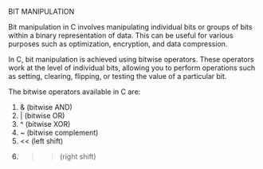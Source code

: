 BIT MANIPULATION

Bit manipulation in C involves manipulating individual bits or groups
of bits within a binary representation of data. This can be useful for
various purposes such as optimization, encryption, and data compression.

In C, bit manipulation is achieved using bitwise operators.
These operators work at the level of individual bits, allowing you to perform
operations such as setting, clearing, flipping, or testing the value of a particular bit.

The bitwise operators available in C are:

1.  & (bitwise AND)
2.  | (bitwise OR)
3.  ^ (bitwise XOR)
4.  ~ (bitwise complement)
5.  << (left shift)
6.  >> (right shift)

